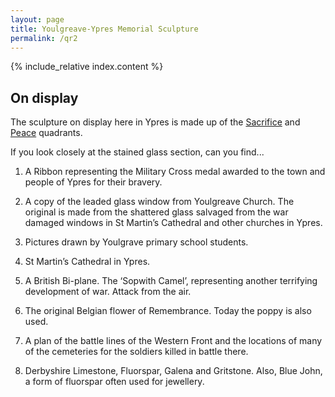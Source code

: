 ```yaml
---
layout: page
title: Youlgreave-Ypres Memorial Sculpture
permalink: /qr2
---
```


{% include_relative index.content %}

## On display

The sculpture on display here in Ypres is made up of the [Sacrifice](symbolism/sacrifice-quadrant) and [Peace](symbolism/peace-quadrant) quadrants.

If you look closely at the stained glass section, can you find...

1. A Ribbon representing the Military Cross medal awarded to the town and people of Ypres for their bravery.

2. A copy of the leaded glass window from Youlgreave Church. The original is made from the shattered glass salvaged from the war damaged windows in St Martin’s Cathedral and other churches in Ypres.

3. Pictures drawn by Youlgrave primary school students.

4. St Martin’s Cathedral in Ypres.

5. A British Bi-plane. The ‘Sopwith Camel’, representing another terrifying development of war.  Attack from the air.

6. The original Belgian flower of Remembrance. Today the poppy is also used.

7. A plan of the battle lines of the Western Front and the locations of many of the cemeteries for the soldiers killed in battle there.

8. Derbyshire Limestone, Fluorspar, Galena and Gritstone.  Also, Blue John, a form of fluorspar often used for jewellery.